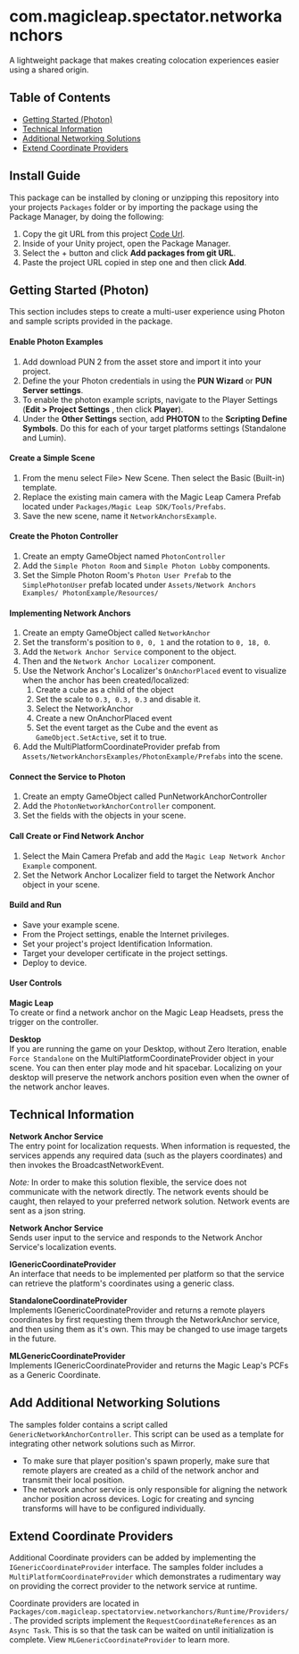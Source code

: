 
# com.magicleap.spectator.networkanchors
A lightweight package that makes creating colocation experiences easier using a shared origin.

## Table of Contents
- [Getting Started (Photon)](getting-started-photon)
- [Technical Information](technical-information)
- [Additional Networking Solutions](add-additional-networking-solutions)
- [Extend Coordinate Providers](extend-coordinate-providers)

## Install Guide
This package can be installed by cloning or unzipping this repository into your projects `Packages` folder or by importing the package using the Package Manager, by doing the following:

1. Copy the git URL from this project [Code Url](https://github.com/magicleap/com.magicleap.spectator.networkanchors.git).
2. Inside of your Unity project, open the Package Manager.
3. Select the + button and click **Add packages from git URL**.
4. Paste the project URL copied in step one and then click **Add**.

## Getting Started (Photon)
This section includes steps to create a multi-user experience using Photon and sample scripts provided in the package.

####  Enable Photon Examples
1. Add download PUN 2 from the asset store and import it into your project.
2. Define the your Photon credentials in using the **PUN Wizard** or **PUN Server settings**.
3. To enable the photon example scripts, navigate to the Player Settings  (**Edit > Project Settings** , then click **Player**).
4. Under the **Other Settings** section, add **PHOTON** to the **Scripting Define Symbols**. Do this for each of your target platforms settings (Standalone and Lumin). 

#### Create a Simple Scene
1. From the menu select File> New Scene. Then select the Basic (Built-in) template.
2. Replace the existing main camera with the Magic Leap Camera Prefab located under `Packages/Magic Leap SDK/Tools/Prefabs`.
3. Save the new scene, name it `NetworkAnchorsExample`.

#### Create the Photon Controller
1. Create an empty GameObject named `PhotonController`
2. Add the `Simple Photon Room` and `Simple Photon Lobby` components.
3. Set the Simple Photon Room's `Photon User Prefab` to the `SimplePhotonUser` prefab located under `Assets/Network Anchors Examples/ PhotonExample/Resources/`

#### Implementing Network Anchors
1. Create an empty GameObject called `NetworkAnchor`
2. Set the transform's position to `0, 0, 1` and the rotation to `0, 18, 0`.
3. Add the `Network Anchor Service` component to the object. 
4. Then and the `Network Anchor Localizer` component.
5. Use the Network Anchor's Localizer's `OnAnchorPlaced` event to visualize when the anchor has been created/localized:
    1. Create a cube as a child of the object
    2. Set the scale to `0.3, 0.3, 0.3` and disable it. 
    3. Select the NetworkAnchor
    4. Create a new OnAnchorPlaced event
    5. Set the event target as the Cube and the event as `GameObject.SetActive`, set it to true.
1. Add the MultiPlatformCoordinateProvider prefab from `Assets/NetworkAnchorsExamples/PhotonExample/Prefabs` into the scene.

#### Connect the Service to Photon
1. Create an empty GameObject called PunNetworkAnchorController
2. Add the `PhotonNetworkAnchorController` component.
3. Set the fields with the objects in your scene.

#### Call Create or Find Network Anchor
1. Select the Main Camera Prefab and add the `Magic Leap Network Anchor Example` component.
2. Set the Network Anchor Localizer field to target the Network Anchor object in your scene.

#### Build and Run
- Save your example scene.
- From the Project settings, enable the Internet privileges.
- Set your project's project Identification Information.
- Target your developer certificate in the project settings.
- Deploy to device. 

#### User Controls 
**Magic Leap**  
To create or find a network anchor on the Magic Leap Headsets, press the trigger on the controller.  

**Desktop**  
If you are running the game on your Desktop, without Zero Iteration, enable `Force Standalone` on the MultiPlatformCoordinateProvider object in your scene. You can then enter play mode and hit spacebar. Localizing on your desktop will preserve the network anchors position even when the owner of the network anchor leaves.

## Technical Information

**Network Anchor Service**  
The entry point for localization requests. When information is requested, the services appends any required data (such as the players coordinates) and then invokes the BroadcastNetworkEvent.   

*Note:*
In order to make this solution flexible, the service does not communicate with the network directly. The network events should be caught, then relayed to your preferred network solution. Network events are sent as a json string.

**Network Anchor Service**  
Sends user input to the service and responds to the Network Anchor Service's localization events. 

**IGenericCoordinateProvider**  
An interface that needs to be implemented per platform so that the service can retrieve the platform's coordinates using a generic class.

**StandaloneCoordinateProvider**  
Implements IGenericCoordinateProvider and returns a remote players coordinates by first requesting them through the NetworkAnchor service, and then using them as it's own. This may be changed to use image targets in the future.

**MLGenericCoordinateProvider**  
Implements IGenericCoordinateProvider and returns the Magic Leap's PCFs as a Generic Coordinate.

##  Add Additional Networking Solutions

The samples folder contains a script called `GenericNetworkAnchorController`. This script can be used as a template for integrating other network solutions such as Mirror.
  - To make sure that player position's spawn properly, make sure that remote players are created as a child of the network anchor and transmit their local position. 
  - The network anchor service is only responsible for aligning the network anchor position across devices. Logic for creating and syncing transforms will have to be configured individually.

## Extend Coordinate Providers
Additional Coordinate providers can be added by implementing the `IGenericCoordinateProvider` interface. The samples folder includes a `MultiPlatformCoordinateProvider` which demonstrates a rudimentary way on providing the correct provider to the network service at runtime.

Coordinate providers are located in `Packages/com.magicleap.spectatorview.networkanchors/Runtime/Providers/` . The provided scripts implement the `RequestCoordinateReferences` as an `Async Task`. This is so that the task can be waited on until initialization is complete. View `MLGenericCoordinateProvider` to learn more.
